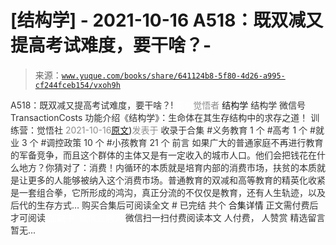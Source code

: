 # [结构学] - 2021-10-16 A518：既双减又提高考试难度，要干啥？-

> 来源：[`www.yuque.com/books/share/641124b8-5f80-4d26-a995-cf244fceb154/vxoh9h`](https://www.yuque.com/books/share/641124b8-5f80-4d26-a995-cf244fceb154/vxoh9h)

<ne-p id="520f42f3293818f927861ebbd5b15da4_p_0" data-lake-id="520f42f3293818f927861ebbd5b15da4_p_0"><ne-text id="u15e37d79" style="color: rgb(51, 51, 51);">A518：既双减又提高考试难度，要干啥？!</ne-text></ne-p> <ne-p id="7114c6cb9f10008c3e10d36770505ee6" data-lake-id="7114c6cb9f10008c3e10d36770505ee6"><ne-text id="ud0453425" ne-fontsize="12" style="color: rgb(255, 255, 255);">原创</ne-text><ne-text id="uc55103cb" style="color: rgb(140, 140, 140);">觉悟者</ne-text> <ne-text id="uf234c40e" ne-fontsize="14">结构学</ne-text></ne-p> <ne-p id="30ca8bc7746c2a2c2ab4382812a053e2" data-lake-id="30ca8bc7746c2a2c2ab4382812a053e2"><ne-text id="u49d89d96" ne-fontsize="14" ne-bold="true" style="color: rgb(51, 51, 51);">结构学</ne-text></ne-p> <ne-p id="45416587d07cb444c36946d5a8a0e47e" data-lake-id="45416587d07cb444c36946d5a8a0e47e"><ne-text id="u97e76946" ne-fontsize="14" style="color: rgb(51, 51, 51);">微信号</ne-text><ne-text id="ua0801d20" ne-fontsize="14" style="color: rgb(51, 51, 51);">TransactionCosts</ne-text></ne-p> <ne-p id="100c69889f41142a1eb1e10fd445c473" data-lake-id="100c69889f41142a1eb1e10fd445c473"><ne-text id="uf36f79b7" ne-fontsize="14" style="color: rgb(51, 51, 51);">功能介绍</ne-text><ne-text id="ua5f0a18f" ne-fontsize="14" style="color: rgb(51, 51, 51);">《结构学》：生命体在其生存结构中的求存之道！ 训练营：觉悟社</ne-text></ne-p> <ne-p id="774ad5d50df10ea82147dc480451fe0c" data-lake-id="774ad5d50df10ea82147dc480451fe0c"><ne-text id="uc9afde14" style="color: rgb(140, 140, 140);">2021-10-16</ne-text>[<ne-text id="u68468d21" ne-fontsize="14">原文</ne-text>](https://mp.weixin.qq.com/s?__biz=MzIzMDYwOTM0Mg==&mid=2247486528&idx=1&sn=837ef39e3c0b47ac84d5096690555ae7&chksm=e8b19491dfc61d87292daf575c1e7c95b3f0543f313b65c7ad4ab369603833704304ec7451d7#rd))<ne-text id="ua9d33a1c" ne-fontsize="14" style="color: rgb(140, 140, 140);">发表于</ne-text></ne-p> <ne-p id="a799bbdf827ea0eb92880e79687c7601" data-lake-id="a799bbdf827ea0eb92880e79687c7601"><ne-text id="u8317539a" style="color: rgb(51, 51, 51);">收录于合集</ne-text></ne-p> <ne-p id="6086a84ce15398134946ce31e09ff1e4" data-lake-id="6086a84ce15398134946ce31e09ff1e4"><ne-text id="u2b58eecd" style="color: rgb(51, 51, 51);">#义务教育 1 个</ne-text></ne-p> <ne-p id="dbaacaa2e8fefd84948bab68a5cf0817" data-lake-id="dbaacaa2e8fefd84948bab68a5cf0817"><ne-text id="ub9f687d7" style="color: rgb(51, 51, 51);">#高考 1 个</ne-text></ne-p> <ne-p id="15068fa16635773fb783f07ed6495f0a" data-lake-id="15068fa16635773fb783f07ed6495f0a"><ne-text id="ub76d7f4f" style="color: rgb(51, 51, 51);">#就业 3 个</ne-text></ne-p> <ne-p id="bb4865a01c22e659d2e26490320a11af" data-lake-id="bb4865a01c22e659d2e26490320a11af"><ne-text id="u62042329" style="color: rgb(51, 51, 51);">#调控政策 10 个</ne-text></ne-p> <ne-p id="b50f6a4a8252e4f4ada5f2936827c911" data-lake-id="b50f6a4a8252e4f4ada5f2936827c911"><ne-text id="u698c72b1" style="color: rgb(51, 51, 51);">#小孩教育 21 个</ne-text></ne-p> <ne-p id="9ca67f4277a03856423e629c9640a0b6" data-lake-id="9ca67f4277a03856423e629c9640a0b6"><ne-text id="ua6af95e2" style="color: rgb(51, 51, 51);">前言</ne-text></ne-p> <ne-p id="10abecfe6c77b27f0ed5135cb8840029" data-lake-id="10abecfe6c77b27f0ed5135cb8840029"><ne-text id="u535bbbe5" style="color: rgb(51, 51, 51);">如果广大的普通家庭不再进行教育的军备竞争，而且这个群体的主体又是有一定收入的城市人口。他们会把钱花在什么地方？你猜对了：消费！内循环的本质就是培育内部的消费市场，扶贫的本质就是让更多的人能够被纳入这个消费市场。普通教育的双减和高等教育的精英化收紧是一套组合拳，它所形成的鸿沟，真正分流的不仅仅是教育，还有人生轨迹，以及后代的生存方式…</ne-text></ne-p> <ne-p id="72399f62e652a56a557d70dec5487345" data-lake-id="72399f62e652a56a557d70dec5487345" ne-alignment="center"><ne-text id="u9ff8b2ab" style="color: rgb(51, 51, 51);">购买合集后可阅读全文</ne-text></ne-p> <ne-p id="3195ad15218584b966f6ad839254759d" data-lake-id="3195ad15218584b966f6ad839254759d" ne-alignment="center"><ne-text id="ud281b934" style="color: rgb(51, 51, 51);">#</ne-text></ne-p> <ne-p id="a74b8b85475177c7107d18233773b30c" data-lake-id="a74b8b85475177c7107d18233773b30c" ne-alignment="center"><ne-text id="ua4921bc4" style="color: rgb(51, 51, 51);">已完结 共个</ne-text></ne-p> <ne-p id="e4564a987afcd6eefc3a8e94e613e715" data-lake-id="e4564a987afcd6eefc3a8e94e613e715" ne-alignment="center"><ne-text id="u439f1bca" ne-fontsize="16">合集详情</ne-text></ne-p> <ne-p id="669f3a0b83d44ad23b6e7e619c5f3075" data-lake-id="669f3a0b83d44ad23b6e7e619c5f3075" ne-alignment="center"><ne-text id="u801c11e6" style="color: rgb(51, 51, 51);">正文需付费后才可阅读</ne-text></ne-p> <ne-p id="b448b53a0ea495c2f203ef79f4c0733a" data-lake-id="b448b53a0ea495c2f203ef79f4c0733a" ne-alignment="center"><ne-text id="u8be248dc" style="color: rgb(255, 255, 255);">加载中</ne-text></ne-p> <ne-p id="a0e67c62292f992942199fc83f983ed5" data-lake-id="a0e67c62292f992942199fc83f983ed5" ne-alignment="center"><ne-text id="u65306d2d" style="color: rgb(255, 255, 255);"> 微信豆购买</ne-text></ne-p> <ne-p id="b211e54ca501d0031f3ff9b699de1d1f" data-lake-id="b211e54ca501d0031f3ff9b699de1d1f" ne-alignment="center"><ne-text id="uffe26409" style="color: rgb(51, 51, 51);">微信扫一扫付费阅读本文</ne-text></ne-p> <ne-p id="2f16d0ace7c92b325583d0aa1b44f4e1" data-lake-id="2f16d0ace7c92b325583d0aa1b44f4e1" ne-alignment="center"><ne-text id="u25b4368f" ne-fontsize="13" style="color: rgb(51, 51, 51);">人付费， 人赞赏</ne-text></ne-p> <ne-h3 id="II1Tb" data-lake-id="II1Tb"><ne-heading-ext><ne-heading-anchor></ne-heading-anchor><ne-heading-fold></ne-heading-fold></ne-heading-ext><ne-heading-content><ne-text id="u1ad04853" ne-fontsize="16" style="color: rgb(51, 51, 51);">精选留言</ne-text></ne-heading-content></ne-h3> <ne-p id="67b4e4be7aa6e484512640d98de5760f" data-lake-id="67b4e4be7aa6e484512640d98de5760f"><ne-text id="u6a59a236" style="color: rgb(51, 51, 51);">暂无...</ne-text></ne-p>